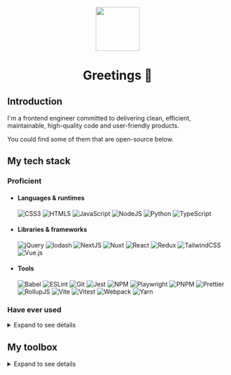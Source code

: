 <p align="center">
  <img src="https://github.githubassets.com/images/modules/profile/achievements/starstruck-default.png" width="100" height="100">
  <h1 align="center">Greetings 👋</h1>
</p>

## Introduction
I'm a frontend engineer committed to delivering clean, efficient, maintainable, high-quality code and user-friendly products.

You could find some of them that are open-source below.

## My tech stack
### Proficient
+ #### Languages & runtimes
  ![CSS3](https://img.shields.io/badge/css3-1572B6.svg?style=for-the-badge&logo=css3&logoColor=white)
  ![HTML5](https://img.shields.io/badge/html5-E34F26.svg?style=for-the-badge&logo=html5&logoColor=white)
  ![JavaScript](https://img.shields.io/badge/javascript-F7DF1E.svg?style=for-the-badge&logo=javascript&logoColor=black)
  ![NodeJS](https://img.shields.io/badge/node.js-6DA55F?style=for-the-badge&logo=node.js&logoColor=white)
  ![Python](https://img.shields.io/badge/python-3670A0?style=for-the-badge&logo=python&logoColor=ffdd54)
  ![TypeScript](https://img.shields.io/badge/typescript-007ACC.svg?style=for-the-badge&logo=typescript&logoColor=white)

+ #### Libraries & frameworks
  ![jQuery](https://img.shields.io/badge/jquery-0769AD.svg?style=for-the-badge&logo=jquery&logoColor=white)
  ![lodash](https://img.shields.io/badge/lodash-3492FF.svg?style=for-the-badge&logo=lodash&logoColor=white)
  ![NextJS](https://img.shields.io/badge/Next.js-black?style=for-the-badge&logo=next.js&logoColor=white)
  ![Nuxt](https://img.shields.io/badge/Nuxt-002E3B?style=for-the-badge&logo=nuxtdotjs&logoColor=#00DC82)
  ![React](https://img.shields.io/badge/react-20232a.svg?style=for-the-badge&logo=react&logoColor=%2361DAFB)
  ![Redux](https://img.shields.io/badge/redux-593d88.svg?style=for-the-badge&logo=redux&logoColor=white)
  ![TailwindCSS](https://img.shields.io/badge/tailwind%20css-38B2AC.svg?style=for-the-badge&logo=tailwind-css&logoColor=white)
  ![Vue.js](https://img.shields.io/badge/vue.js-35495e.svg?style=for-the-badge&logo=vuedotjs&logoColor=%234FC08D)

+ #### Tools
  ![Babel](https://img.shields.io/badge/Babel-F9DC3e?style=for-the-badge&logo=babel&logoColor=black)
  ![ESLint](https://img.shields.io/badge/ESLint-4B3263?style=for-the-badge&logo=eslint&logoColor=white)
  ![Git](https://img.shields.io/badge/git-F05033.svg?style=for-the-badge&logo=git&logoColor=white)
  ![Jest](https://img.shields.io/badge/-jest-C21325?style=for-the-badge&logo=jest&logoColor=white)
  ![NPM](https://img.shields.io/badge/npm-CB3837.svg?style=for-the-badge&logo=npm&logoColor=white)
  ![Playwright](https://img.shields.io/badge/playwright-2EAD33.svg?style=for-the-badge&logo=playwright&logoColor=white)
  ![PNPM](https://img.shields.io/badge/pnpm-4a4a4a.svg?style=for-the-badge&logo=pnpm&logoColor=f69220)
  ![Prettier](https://img.shields.io/badge/Prettier-F7B93E.svg?style=for-the-badge&logo=Prettier&logoColor=black)
  ![RollupJS](https://img.shields.io/badge/Rollup-ef3335?style=for-the-badge&logo=rollup.js&logoColor=white)
  ![Vite](https://img.shields.io/badge/vite-646CFF.svg?style=for-the-badge&logo=vite&logoColor=white)
  ![Vitest](https://img.shields.io/badge/vitest-6E9F18.svg?style=for-the-badge&logo=vitest&logoColor=white)
  ![Webpack](https://img.shields.io/badge/webpack-8DD6F9.svg?style=for-the-badge&logo=webpack&logoColor=black)
  ![Yarn](https://img.shields.io/badge/yarn-2C8EBB.svg?style=for-the-badge&logo=yarn&logoColor=white)

### Have ever used

<details>
  <summary>Expand to see details</summary>

  + #### Languages & runtimes
    ![Bun](https://img.shields.io/badge/Bun-black.svg?style=for-the-badge&logo=bun&logoColor=white)
    ![C](https://img.shields.io/badge/c-00599C.svg?style=for-the-badge&logo=c&logoColor=white)
    ![coffeescript](https://img.shields.io/badge/coffeescript-2F2625.svg?style=for-the-badge&logo=coffeescript&logoColor=white)
    ![ejs](https://img.shields.io/badge/ejs-B4CA65.svg?style=for-the-badge&logo=ejs&logoColor=black)
    ![Jinja](https://img.shields.io/badge/jinja-white.svg?style=for-the-badge&logo=jinja&logoColor=black)
    ![json](https://img.shields.io/badge/json-black?style=for-the-badge&logo=json&logoColor=white)
    ![Less](https://img.shields.io/badge/less-2B4C80?style=for-the-badge&logo=less&logoColor=white)
    ![Markdown](https://img.shields.io/badge/markdown-black.svg?style=for-the-badge&logo=markdown&logoColor=white)
    ![mermaid](https://img.shields.io/badge/mermaid-FF3670.svg?style=for-the-badge&logo=mermaid&logoColor=white)
    ![PHP](https://img.shields.io/badge/php-777BB4.svg?style=for-the-badge&logo=php&logoColor=white)
    ![Pug](https://img.shields.io/badge/Pug-white?style=for-the-badge&logo=pug&logoColor=A86454)
    ![Ruby](https://img.shields.io/badge/ruby-CC342D.svg?style=for-the-badge&logo=ruby&logoColor=white)
    ![SASS](https://img.shields.io/badge/SASS-hotpink.svg?style=for-the-badge&logo=SASS&logoColor=white)
    ![Shell Script](https://img.shields.io/badge/shell_script-121011.svg?style=for-the-badge&logo=gnu-bash&logoColor=white)
    ![Stylus](https://img.shields.io/badge/stylus-ff6347.svg?style=for-the-badge&logo=stylus&logoColor=white)
    ![toml](https://img.shields.io/badge/toml-9C4121.svg?style=for-the-badge&logo=toml&logoColor=white)
    ![YAML](https://img.shields.io/badge/yaml-white.svg?style=for-the-badge&logo=yaml&logoColor=black)

  + #### Libraries & frameworks
    ![.env](https://img.shields.io/badge/.env-ECD53F.svg?style=for-the-badge&logo=dotenv&logoColor=black)
    ![Amp](https://img.shields.io/badge/Amp-005AF0?style=for-the-badge&logo=amp&logoColor=white)
    ![Angular.js](https://img.shields.io/badge/angular.js-E23237.svg?style=for-the-badge&logo=angularjs&logoColor=white)
    ![Apache Echarts](https://img.shields.io/badge/apache%20echarts-117AC9.svg?style=for-the-badge&logo=apacheecharts&logoColor=white)
    ![Astro](https://img.shields.io/badge/astro-2C2052.svg?style=for-the-badge&logo=astro&logoColor=white)
    ![axios](https://img.shields.io/badge/axios-5A29E4.svg?style=for-the-badge&logo=axios&logoColor=white)
    ![backbonedotjs](https://img.shields.io/badge/backbone.js-0071B5.svg?style=for-the-badge&logo=backbonedotjs&logoColor=white)
    ![Bootstrap](https://img.shields.io/badge/bootstrap-8511FA.svg?style=for-the-badge&logo=bootstrap&logoColor=white)
    ![Bulma](https://img.shields.io/badge/bulma-00D0B1?style=for-the-badge&logo=bulma&logoColor=white)
    ![cssmodules](https://img.shields.io/badge/css%20modules-black?style=for-the-badge&logo=cssmodules&logoColor=white)
    ![datefns](https://img.shields.io/badge/date%20fns-770C56.svg?style=for-the-badge&logo=datefns&logoColor=white)
    ![Electron.js](https://img.shields.io/badge/Electron-191970?style=for-the-badge&logo=Electron&logoColor=white)
    ![esbuild](https://img.shields.io/badge/esbuild-FFCF00.svg?style=for-the-badge&logo=esbuild&logoColor=black)
    ![Express.js](https://img.shields.io/badge/express.js-404d59.svg?style=for-the-badge&logo=express&logoColor=%2361DAFB)
    ![Flask](https://img.shields.io/badge/flask-000.svg?style=for-the-badge&logo=flask&logoColor=white)
    ![fontawesome](https://img.shields.io/badge/font%20awesome-528DD7.svg?style=for-the-badge&logo=fontawesome&logoColor=white)
    ![Framer Motion](https://img.shields.io/badge/Framer%20Motion-black?style=for-the-badge&logo=framer&logoColor=blue)
    ![handlebarsdotjs](https://img.shields.io/badge/handlebars-black.svg?style=for-the-badge&logo=handlebarsdotjs&logoColor=white)
    ![i18next](https://img.shields.io/badge/i18next-26A69A.svg?style=for-the-badge&logo=i18next&logoColor=white)
    ![iconify](https://img.shields.io/badge/iconify-1769AA.svg?style=for-the-badge&logo=iconify&logoColor=white)
    ![koa](https://img.shields.io/badge/koa-33333D.svg?style=for-the-badge&logo=koa&logoColor=white)
    ![normalizedotcss](https://img.shields.io/badge/normalize.css-E3695F.svg?style=for-the-badge&logo=normalizedotcss&logoColor=white)
    ![NumPy](https://img.shields.io/badge/numpy-013243.svg?style=for-the-badge&logo=numpy&logoColor=white)
    ![Pandas](https://img.shields.io/badge/pandas-150458.svg?style=for-the-badge&logo=pandas&logoColor=white)
    ![postcss](https://img.shields.io/badge/postcss-DD3A0A.svg?style=for-the-badge&logo=postcss&logoColor=white)
    ![Preact](https://img.shields.io/badge/Preact-673AB8.svg?style=for-the-badge&logo=preact&logoColor=white)
    ![PWA](https://img.shields.io/badge/PWA-5A0FC8.svg?style=for-the-badge&logo=PWA&logoColor=white)
    ![Radix UI](https://img.shields.io/badge/radix%20ui-161618.svg?style=for-the-badge&logo=radix-ui&logoColor=white)
    ![Rails](https://img.shields.io/badge/rails-CC0000.svg?style=for-the-badge&logo=ruby-on-rails&logoColor=white)
    ![React Query](https://img.shields.io/badge/-React%20Query-FF4154?style=for-the-badge&logo=react%20query&logoColor=white)
    ![React Router](https://img.shields.io/badge/React_Router-CA4245?style=for-the-badge&logo=react-router&logoColor=white)
    ![Svelte](https://img.shields.io/badge/svelte-f1413d.svg?style=for-the-badge&logo=svelte&logoColor=white)
    ![swiper](https://img.shields.io/badge/swiper-6332F6.svg?style=for-the-badge&logo=swiper&logoColor=white)
    ![swr](https://img.shields.io/badge/swr-black.svg?style=for-the-badge&logo=swr&logoColor=white)
    ![WordPress](https://img.shields.io/badge/WordPress-117AC9.svg?style=for-the-badge&logo=WordPress&logoColor=white)

  + #### Tools
    ![avajs](https://img.shields.io/badge/-ava-4B4B77?style=for-the-badge&logo=avajs&logoColor=white)
    ![bower](https://img.shields.io/badge/-bower-EF5734?style=for-the-badge&logo=bower&logoColor=white)
    ![cypress](https://img.shields.io/badge/-cypress-E5E5E5?style=for-the-badge&logo=cypress&logoColor=058a5e)
    ![Docker](https://img.shields.io/badge/docker-0db7ed.svg?style=for-the-badge&logo=docker&logoColor=white)
    ![Grunt](https://img.shields.io/badge/Grunt-FAA918.svg?style=for-the-badge&logo=Grunt&logoColor=white)
    ![Gulp](https://img.shields.io/badge/GULP-CF4647.svg?style=for-the-badge&logo=gulp&logoColor=white)
    ![Jupyter Notebook](https://img.shields.io/badge/jupyter-FA0F00.svg?style=for-the-badge&logo=jupyter&logoColor=white)
    ![mysql](https://img.shields.io/badge/mysql-4479A1.svg?style=for-the-badge&logo=mysql&logoColor=white)
    ![Nginx](https://img.shields.io/badge/nginx-009639.svg?style=for-the-badge&logo=nginx&logoColor=white)
    ![Nodemon](https://img.shields.io/badge/NODEMON-323330.svg?style=for-the-badge&logo=nodemon&logoColor=%BBDEAD)
    ![pipx](https://img.shields.io/badge/-pipx-2CFFAA?style=for-the-badge&logo=pipx&logoColor=black)
    ![pm2](https://img.shields.io/badge/-pm2-2B037A?style=for-the-badge&logo=pm2&logoColor=white)
    ![Poetry](https://img.shields.io/badge/Poetry-3B82F6.svg?style=for-the-badge&logo=poetry&logoColor=white)
    ![standardjs](https://img.shields.io/badge/standardjs-F3DF49.svg?style=for-the-badge&logo=standardjs&logoColor=black)
    ![stylelint](https://img.shields.io/badge/-stylelint-263238?style=for-the-badge&logo=stylelint&logoColor=white)
    ![swc](https://img.shields.io/badge/swc-black.svg?style=for-the-badge&logo=swc&logoColor=white)
    ![Vagrant](https://img.shields.io/badge/vagrant-1563FF.svg?style=for-the-badge&logo=vagrant&logoColor=white)

</details>

## My toolbox
<details>
  <summary>Expand to see details</summary>

  + ### Operating systems
    ![Chrome OS](https://img.shields.io/badge/chrome%20os-3d89fc?style=for-the-badge&logo=google%20chrome&logoColor=white)
    ![iOS](https://img.shields.io/badge/iOS-black?style=for-the-badge&logo=ios&logoColor=white)
    ![Lineageos](https://img.shields.io/badge/lineageos-167C80?style=for-the-badge&logo=lineageos&logoColor=white)
    ![macOS](https://img.shields.io/badge/mac%20os-black?style=for-the-badge&logo=macos&logoColor=F0F0F0)
    ![Manjaro](https://img.shields.io/badge/Manjaro-35BF5C?style=for-the-badge&logo=Manjaro&logoColor=white)
    ![Windows 11](https://img.shields.io/badge/Windows%2011-0079d5.svg?style=for-the-badge&logo=Windows%2011&logoColor=white)

  + ### Browsers
    ![Edge](https://img.shields.io/badge/Edge-0078D7?style=for-the-badge&logo=Microsoft-edge&logoColor=white)
    ![Google Chrome](https://img.shields.io/badge/Google%20Chrome-4285F4?style=for-the-badge&logo=GoogleChrome&logoColor=white)
    ![Safari](https://img.shields.io/badge/Safari-black?style=for-the-badge&logo=Safari&logoColor=white)
    ![Vivaldi](https://img.shields.io/badge/Vivaldi-EF3939?style=for-the-badge&logo=Vivaldi&logoColor=white)

  + ### Services & platforms
    ![Bitbucket](https://img.shields.io/badge/bitbucket-0047B3.svg?style=for-the-badge&logo=bitbucket&logoColor=white)
    ![ChatGPT](https://img.shields.io/badge/chatGPT-74aa9c?style=for-the-badge&logo=openai&logoColor=white)
    ![Cloudflare](https://img.shields.io/badge/Cloudflare-F38020?style=for-the-badge&logo=Cloudflare&logoColor=white)
    ![Cloudflarepages](https://img.shields.io/badge/cloudflare%20pages-F38020?style=for-the-badge&logo=cloudflarepages&logoColor=white)
    ![CodePen](https://img.shields.io/badge/CodePen-white?style=for-the-badge&logo=codepen&logoColor=black)
    ![feedly](https://img.shields.io/badge/feedly-2BB24C?style=for-the-badge&logo=feedly&logoColor=white)
    ![Figma](https://img.shields.io/badge/figma-F24E1E.svg?style=for-the-badge&logo=figma&logoColor=white)
    ![GitHub Actions](https://img.shields.io/badge/github%20actions-2671E5.svg?style=for-the-badge&logo=githubactions&logoColor=white)
    ![Github Pages](https://img.shields.io/badge/github%20pages-121013?style=for-the-badge&logo=github&logoColor=white)
    ![GitHub](https://img.shields.io/badge/github-121011.svg?style=for-the-badge&logo=github&logoColor=white)
    ![GitLab](https://img.shields.io/badge/gitlab-181717.svg?style=for-the-badge&logo=gitlab&logoColor=white)
    ![Google](https://img.shields.io/badge/google-4285F4?style=for-the-badge&logo=google&logoColor=white)
    ![MDN Web Docs](https://img.shields.io/badge/MDN_Web_Docs-black?style=for-the-badge&logo=mdnwebdocs&logoColor=white)
    ![OneDrive](https://img.shields.io/badge/OneDrive-0078D4.svg?style=for-the-badge&logo=microsoftonedrive&logoColor=white)
    ![Stack Overflow](https://img.shields.io/badge/-Stackoverflow-FE7A16?style=for-the-badge&logo=stack-overflow&logoColor=white)
    ![Stackblitz](https://img.shields.io/badge/Stackblitz-fff?style=for-the-badge&logo=Stackblitz&logoColor=1389FD)
    ![Trello](https://img.shields.io/badge/Trello-026AA7.svg?style=for-the-badge&logo=Trello&logoColor=white)
    ![Vercel](https://img.shields.io/badge/vercel-black.svg?style=for-the-badge&logo=vercel&logoColor=white)
    ![Wikipedia](https://img.shields.io/badge/Wikipedia-black.svg?style=for-the-badge&logo=wikipedia&logoColor=white)

  + ### Development softwares
    ![alacritty](https://img.shields.io/badge/alacritty-F46D01?style=for-the-badge&logo=alacritty&logoColor=white)
    ![curl](https://img.shields.io/badge/curl-073551?style=for-the-badge&logo=curl&logoColor=white)
    ![Gimp Gnu Image Manipulation Program](https://img.shields.io/badge/Gimp-657D8B?style=for-the-badge&logo=gimp&logoColor=white)
    ![homebrew](https://img.shields.io/badge/homebrew-FBB040?style=for-the-badge&logo=homebrew&logoColor=black)
    ![iTerm2](https://img.shields.io/badge/iterm2-000.svg?style=for-the-badge&logo=iterm2&logoColor=white)
    ![sourcetree](https://img.shields.io/badge/sourcetree-0052CC?style=for-the-badge&logo=sourcetree&logoColor=white)
    ![Starship](https://img.shields.io/badge/Starship-DD0B78?style=for-the-badge&logo=Starship&logoColor=white)
    ![tmux](https://img.shields.io/badge/tmux-1BB91F?style=for-the-badge&logo=tmux&logoColor=white)
    ![Vim](https://img.shields.io/badge/VIM-11AB00.svg?style=for-the-badge&logo=vim&logoColor=white)
    ![Visual Studio Code](https://img.shields.io/badge/Visual%20Studio%20Code-0078d7.svg?style=for-the-badge&logo=visual-studio-code&logoColor=white)
    ![Windows Terminal](https://img.shields.io/badge/Windows%20Terminal-4D4D4D.svg?style=for-the-badge&logo=windows-terminal&logoColor=white)
    ![Zsh](https://img.shields.io/badge/Zsh-F15A24?style=for-the-badge&logo=Zsh&logoColor=white)

</details>
